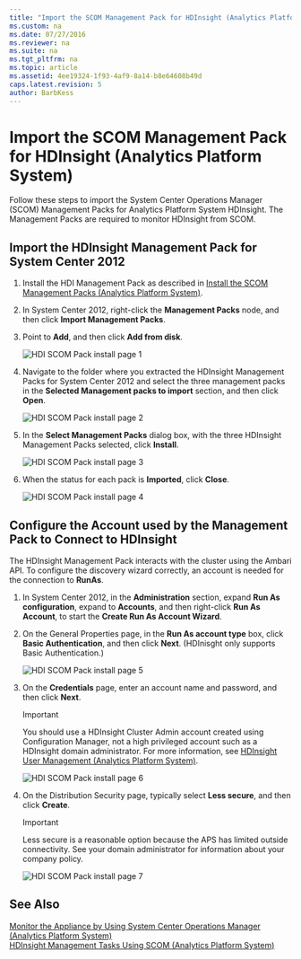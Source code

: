```yaml
---
title: "Import the SCOM Management Pack for HDInsight (Analytics Platform System)"
ms.custom: na
ms.date: 07/27/2016
ms.reviewer: na
ms.suite: na
ms.tgt_pltfrm: na
ms.topic: article
ms.assetid: 4ee19324-1f93-4af9-8a14-b8e64608b49d
caps.latest.revision: 5
author: BarbKess
---
```

# Import the SCOM Management Pack for HDInsight (Analytics Platform System)
Follow these steps to import the System Center Operations Manager (SCOM) Management Packs for Analytics Platform System HDInsight. The Management Packs are required to monitor HDInsight from SCOM.  
  
## Import the HDInsight Management Pack for System Center 2012  
  
1.  Install the HDI Management Pack as described in [Install the SCOM Management Packs &#40;Analytics Platform System&#41;](../../mpp/management/install-the-scom-management-packs-analytics-platform-system.md).  
  
2.  In System Center 2012, right-click the **Management Packs** node, and then click **Import Management Packs**.  
  
3.  Point to **Add**, and then click **Add from disk**.  
  
    ![HDI SCOM Pack install page 1](../../mpp/management/media/APS_HDI_SCOM1.png "APS_HDI_SCOM1")  
  
4.  Navigate to the folder where you extracted the HDInsight Management Packs for System Center 2012 and select the three management packs in the **Selected Management packs to import** section, and then click **Open**.  
  
    ![HDI SCOM Pack install page 2](../../mpp/management/media/APS_HDI_SCOM2.png "APS_HDI_SCOM2")  
  
5.  In the **Select Management Packs** dialog box, with the three HDInsight Management Packs selected, click **Install**.  
  
    ![HDI SCOM Pack install page 3](../../mpp/management/media/APS_HDI_SCOM3.png "APS_HDI_SCOM3")  
  
6.  When the status for each pack is **Imported**, click **Close**.  
  
    ![HDI SCOM Pack install page 4](../../mpp/management/media/APS_HDI_SCOM4.png "APS_HDI_SCOM4")  
  
## Configure the Account used by the Management Pack to Connect to HDInsight  
The HDInsight Management Pack interacts with the cluster using the Ambari API. To configure the discovery wizard correctly, an account is needed for the connection to **RunAs**.  
  
1.  In System Center 2012, in the **Administration** section, expand **Run As configuration**, expand to **Accounts**, and then right-click **Run As Account**, to start the **Create Run As Account Wizard**.  
  
2.  On the General Properties page, in the **Run As account type** box, click **Basic Authentication**, and then click **Next**. (HDInisght only supports Basic Authentication.)  
  
    ![HDI SCOM Pack install page 5](../../mpp/management/media/APS_HDI_SCOM5.png "APS_HDI_SCOM5")  
  
3.  On the **Credentials** page, enter an account name and password, and then click **Next**.  
  
    > [!IMPORTANT]  
    > You should use a HDInsight Cluster Admin account created using Configuration Manager, not a high privileged account such as a HDInsight domain administrator. For more information, see [HDInsight User Management &#40;Analytics Platform System&#41;](../../mpp/management/hdinsight-user-management-analytics-platform-system.md).  
  
    ![HDI SCOM Pack install page 6](../../mpp/management/media/APS_HDI_SCOM6.png "APS_HDI_SCOM6")  
  
4.  On the Distribution Security page, typically select **Less secure**, and then click **Create**.  
  
    > [!IMPORTANT]  
    > Less secure is a reasonable option because the APS has limited outside connectivity. See your domain administrator for information about your company policy.  
  
    ![HDI SCOM Pack install page 7](../../mpp/management/media/APS_HDI_SCOM7.png "APS_HDI_SCOM7")  
  
## See Also  
[Monitor the Appliance by Using System Center Operations Manager &#40;Analytics Platform System&#41;](../../mpp/management/monitor-the-appliance-by-using-system-center-operations-manager-analytics-platform-system.md)  
[HDInsight Management Tasks Using SCOM &#40;Analytics Platform System&#41;](../../mpp/management/hdinsight-management-tasks-using-scom-analytics-platform-system.md)  
  
